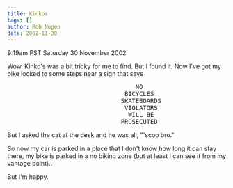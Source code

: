 ```yaml
---
title: Kinkos
tags: []
author: Rob Nugen
date: 2002-11-30
---
```


<p class=date>9:19am PST Saturday 30 November 2002</p>

<p>Wow.  Kinko's was a bit tricky for me to find.  But I found it.
Now I've got my bike locked to some steps near a sign that says</p>

<pre>
                              	   NO
                              	BICYCLES
                               SKATEBOARDS
                              	VIOLATORS
                              	 WILL BE
                               PROSECUTED
</pre>

<p>But I asked the cat at the desk and he was all, "'scoo bro."</p>

<p>So now my car is parked in a place that I don't know how long it
can stay there, my bike is parked in a no biking zone (but at least I
can see it from my vantage point)..</p>

<p>But I'm happy.</p>
